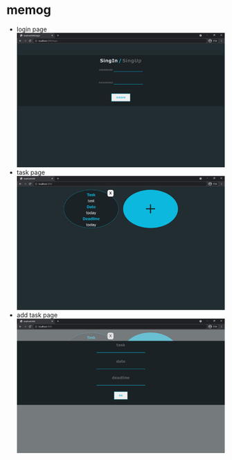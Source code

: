 # memog

- login page  
![login](https://github.com/chiru1221/memog/blob/main/figure/login.jpg?raw=true)
- task page  
![home](https://github.com/chiru1221/memog/blob/main/figure/home.jpg?raw=true)
- add task page  
![add](https://github.com/chiru1221/memog/blob/main/figure/add.jpg?raw=true)

